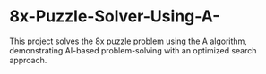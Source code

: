 # 8x-Puzzle-Solver-Using-A-
This project solves the 8x puzzle problem using the A algorithm, demonstrating AI-based problem-solving with an optimized search approach.
